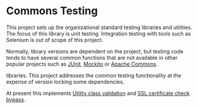 Commons Testing
===============

This project sets up the organizational standard testing libraries and
utilities.  The focus of this library is unit testing.  Integration testing
with tools such as Selenium is out of scope of this project.

Normally, library versions are dependent on the project, but testing code 
tends to have several common functions that are not available in other popular 
projects such as [JUnit][], [Mockito] or [Apache Commons][].

libraries.  This project addresses the common testing functionality
at the expense of version locking some dependencies.

At present this implements [Utility class validation][1] and 
[SSL certificate check bypass][2].

[1]: http://www.trajano.net/2013/04/covering-utility-classes/
[2]: http://www.trajano.net/2006/07/ssl-bypass-with-httpunit/
[JUnit]: http://junit.org/
[Mockito]: http://code.google.com/p/mockito/
[Apache Commons]: http://commons.apache.org/
